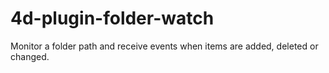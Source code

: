 # 4d-plugin-folder-watch
Monitor a folder path and receive events when items are added, deleted or changed.
